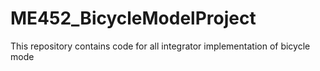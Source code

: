 # ME452_BicycleModelProject
This repository contains code for all integrator implementation of bicycle mode
